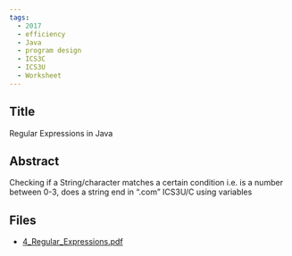 ```yaml
---
tags:
  - 2017
  - efficiency
  - Java
  - program design
  - ICS3C
  - ICS3U
  - Worksheet
---
```

    
## Title

Regular Expressions in Java

## Abstract

Checking if a String/character matches a certain condition i.e. is a number between 0-3, does a string end in “.com” ICS3U/C using variables

## Files

- [4_Regular_Expressions.pdf](resources/2017/Matthew_Piazza/4_Regular_Expressions.pdf)

